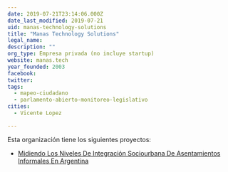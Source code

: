 ```yaml
---
date: 2019-07-21T23:14:06.000Z
date_last_modified: 2019-07-21
uid: manas-technology-solutions
title: "Manas Technology Solutions"
legal_name: 
description: ""
org_type: Empresa privada (no incluye startup)
website: manas.tech
year_founded: 2003
facebook: 
twitter: 
tags:
  - mapeo-ciudadano
  - parlamento-abierto-monitoreo-legislativo
cities: 
  - Vicente Lopez

---
```


Esta organización tiene los siguientes proyectos:

- [Midiendo Los Niveles De Integración Sociourbana De Asentamientos Informales En Argentina](/proyectos/midiendo-los-niveles-de-integracion-sociourbana-de-asentamientos-informales-en-argentina)
